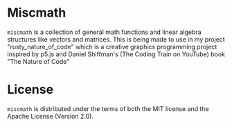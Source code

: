 # Miscmath
`miscmath` is a collection of general math functions
and linear algebra structures like vectors and matrices. This is being made to use in my project "rusty_nature_of_code" which is a creative graphics programming project inspired by p5.js and Daniel Shiffman's (The Coding Train on YouTube) book "The Nature of Code"
# License
`miscmath` is distributed under the terms of both the MIT license and the Apache License (Version 2.0).